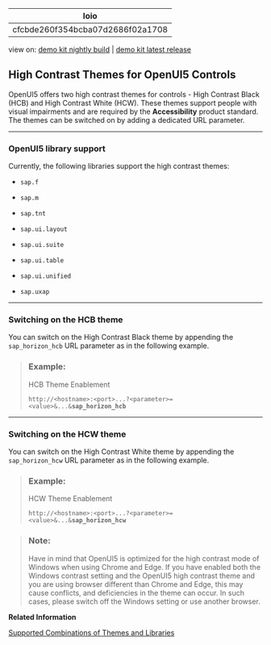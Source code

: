 <!-- loiocfcbde260f354bcba07d2686f02a1708 -->

| loio |
| -----|
| cfcbde260f354bcba07d2686f02a1708 |

<div id="loio">

view on: [demo kit nightly build](https://sdk.openui5.org/nightly/#/topic/cfcbde260f354bcba07d2686f02a1708) | [demo kit latest release](https://sdk.openui5.org/topic/cfcbde260f354bcba07d2686f02a1708)</div>

## High Contrast Themes for OpenUI5 Controls

OpenUI5 offers two high contrast themes for controls - High Contrast Black \(HCB\) and High Contrast White \(HCW\). These themes support people with visual impairments and are required by the **Accessibility** product standard. The themes can be switched on by adding a dedicated URL parameter.

***

### OpenUI5 library support

Currently, the following libraries support the high contrast themes:

-   `sap.f`

-   `sap.m`

-   `sap.tnt`

-   `sap.ui.layout`

-   `sap.ui.suite`

-   `sap.ui.table`

-   `sap.ui.unified`

-   `sap.uxap`


***

### Switching on the HCB theme

You can switch on the High Contrast Black theme by appending the `sap_horizon_hcb` URL parameter as in the following example.

> ### Example:  
> HCB Theme Enablement
> 
> <code>http://&lt;hostname&gt;:&lt;port&gt;...?&lt;parameter&gt;=&lt;value&gt;&amp;...&amp;<b>sap_horizon_hcb</b></code>

***

### Switching on the HCW theme

You can switch on the High Contrast White theme by appending the `sap_horizon_hcw` URL parameter as in the following example.

> ### Example:  
> HCW Theme Enablement
> 
> <code>http://&lt;hostname&gt;:&lt;port&gt;...?&lt;parameter&gt;=&lt;value&gt;&amp;...&amp;<b>sap_horizon_hcw</b></code>

> ### Note:  
> Have in mind that OpenUI5 is optimized for the high contrast mode of Windows when using Chrome and Edge. If you have enabled both the Windows contrast setting and the OpenUI5 high contrast theme and you are using browser different than Chrome and Edge, this may cause conflicts, and deficiencies in the theme can occur. In such cases, please switch off the Windows setting or use another browser.

**Related Information**  


[Supported Combinations of Themes and Libraries](Supported_Combinations_of_Themes_and_Libraries_38ff8c2.md "This chapter gives an overview of the possible combinations of themes and libraries for the OpenUI5 versions that are still in maintenance.")

